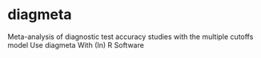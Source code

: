 # diagmeta
Meta-analysis of diagnostic test accuracy studies with the multiple cutoffs model Use diagmeta With (In) R Software
